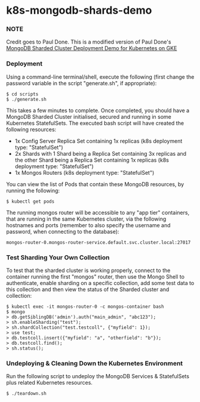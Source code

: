 # k8s-mongodb-shards-demo

### NOTE
Credit goes to Paul Done. This is a modified version of Paul Done's [MongoDB Sharded Cluster Deployment
Demo for Kubernetes on GKE](https://github.com/pkdone/gke-mongodb-shards-demo)

###  Deployment

Using a command-line terminal/shell, execute the following (first change the password variable in the script "generate.sh", if appropriate):

    $ cd scripts
    $ ./generate.sh

This takes a few minutes to complete. Once completed, you should have a MongoDB Sharded Cluster initialised, secured and running in some Kubernetes StatefulSets. The executed bash script will have created the following resources:

* 1x Config Server Replica Set containing 1x replicas (k8s deployment type: "StatefulSet")
* 2x Shards with 1 Shard being a Replica Set containing 3x replicas and the other Shard being a Replica Set containing 1x replicas (k8s deployment type: "StatefulSet")
* 1x Mongos Routers (k8s deployment type: "StatefulSet")

You can view the list of Pods that contain these MongoDB resources, by running the following:

    $ kubectl get pods

The running mongos router will be accessible to any "app tier" containers, that are running in the same Kubernetes cluster, via the following hostnames and ports (remember to also specify the username and password, when connecting to the database):

    mongos-router-0.mongos-router-service.default.svc.cluster.local:27017

###  Test Sharding Your Own Collection

To test that the sharded cluster is working properly, connect to the container running the first "mongos" router, then use the Mongo Shell to authenticate, enable sharding on a specific collection, add some test data to this collection and then view the status of the Sharded cluster and collection:

    $ kubectl exec -it mongos-router-0 -c mongos-container bash
    $ mongo
    > db.getSiblingDB('admin').auth("main_admin", "abc123");
    > sh.enableSharding("test");
    > sh.shardCollection("test.testcoll", {"myfield": 1});
    > use test;
    > db.testcoll.insert({"myfield": "a", "otherfield": "b"});
    > db.testcoll.find();
    > sh.status();

### Undeploying & Cleaning Down the Kubernetes Environment

Run the following script to undeploy the MongoDB Services & StatefulSets plus related Kubernetes resources.

    $ ./teardown.sh
